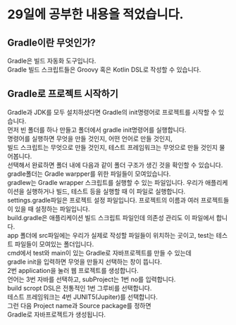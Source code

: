 # 29일에 공부한 내용을 적었습니다.
## Gradle이란 무엇인가?
Gradle은 빌드 자동화 도구입니다.<br>
Gradle 빌드 스크립트들은 Groovy 혹은 Kotlin DSL로 작성할 수 있습니다.
## Gradle로 프로젝트 시작하기
Gradle과 JDK를 모두 설치하셨다면 Gradle의 init명령어로 프로젝트를 시작할 수 있습니다.<br>
먼저 빈 폴더를 하나 만들고 폴더에서 gradle init명령어를 실행합니다.<br>
명령어를 실행하면 무엇을 만들 것인지, 어떤 언어로 만들 것인지,<br>
빌드 스크립트는 무엇으로 만들 것인지, 테스트 프레임워크는 무엇으로 만들 것인지 물어봅니다.<br>
선택해서 완료하면 폴더 내에 다음과 같이 폴더 구조가 생긴 것을 확인할 수 있습니다.<br>
gradle폴더는 Gradle warpper를 위한 파일들이 모여있습니다.<br>
gradlew는 Gradle wrapper 스크립트를 실행할 수 있는 파일입니다. 우리가 애플리케이션을 실행하거나 빌드, 테스트 등을 실행할 때 이 파일로 실행합니다.<br>
settings.gradle파일은 프로젝트 설정 파일입니다. 프로젝트의 이름과 여러 프로젝트들이 있을 때 설정하는 파일입니다.<br>
build.gradle은 애플리케이션 빌드 스크립트 파일인데 의존성 관리도 이 파일에서 합니다.<br>
app 폴더에 src파일에는 우리가 실제로 작성할 파일들이 위치하는 곳이고, test는 테스트 파일들이 모여있는 폴더입니다.<br>
cmd에서 test와 main이 있는 Gradle로 자바프로젝트를 만들 수 있는데<br>
gradle init을 입력하면 무엇을 만들지 선택하는 창이 뜹니다.<br>
2번 application을 눌러 웹 프로젝트를 생성합니다.<br>
언어는 3번 자바를 선택하고, subProject는 1번 no를 입력합니다.<br>
build scropt DSL은 전통적인 1번 그루비를 선택합니다.<br>
테스트 프레임워크는 4번 JUNIT5(Jupiter)를 선택합니다.<br>
그런 다음 Project name과 Source package를 정하면<br>
Gradle로 자바프로젝트가 생성됩니다.<br>
